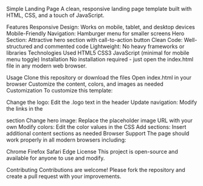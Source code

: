 Simple Landing Page
A clean, responsive landing page template built with HTML, CSS, and a touch of JavaScript.

Features
Responsive Design: Works on mobile, tablet, and desktop devices
Mobile-Friendly Navigation: Hamburger menu for smaller screens
Hero Section: Attractive hero section with call-to-action button
Clean Code: Well-structured and commented code
Lightweight: No heavy frameworks or libraries
Technologies Used
HTML5
CSS3
JavaScript (minimal for mobile menu toggle)
Installation
No installation required - just open the index.html file in any modern web browser.

Usage
Clone this repository or download the files
Open index.html in your browser
Customize the content, colors, and images as needed
Customization
To customize this template:

Change the logo: Edit the .logo text in the header
Update navigation: Modify the links in the <nav> section
Change hero image: Replace the placeholder image URL with your own
Modify colors: Edit the color values in the CSS
Add sections: Insert additional content sections as needed
Browser Support
The page should work properly in all modern browsers including:

Chrome
Firefox
Safari
Edge
License
This project is open-source and available for anyone to use and modify.

Contributing
Contributions are welcome! Please fork the repository and create a pull request with your improvements.
